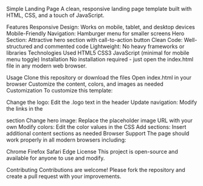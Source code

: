 Simple Landing Page
A clean, responsive landing page template built with HTML, CSS, and a touch of JavaScript.

Features
Responsive Design: Works on mobile, tablet, and desktop devices
Mobile-Friendly Navigation: Hamburger menu for smaller screens
Hero Section: Attractive hero section with call-to-action button
Clean Code: Well-structured and commented code
Lightweight: No heavy frameworks or libraries
Technologies Used
HTML5
CSS3
JavaScript (minimal for mobile menu toggle)
Installation
No installation required - just open the index.html file in any modern web browser.

Usage
Clone this repository or download the files
Open index.html in your browser
Customize the content, colors, and images as needed
Customization
To customize this template:

Change the logo: Edit the .logo text in the header
Update navigation: Modify the links in the <nav> section
Change hero image: Replace the placeholder image URL with your own
Modify colors: Edit the color values in the CSS
Add sections: Insert additional content sections as needed
Browser Support
The page should work properly in all modern browsers including:

Chrome
Firefox
Safari
Edge
License
This project is open-source and available for anyone to use and modify.

Contributing
Contributions are welcome! Please fork the repository and create a pull request with your improvements.
